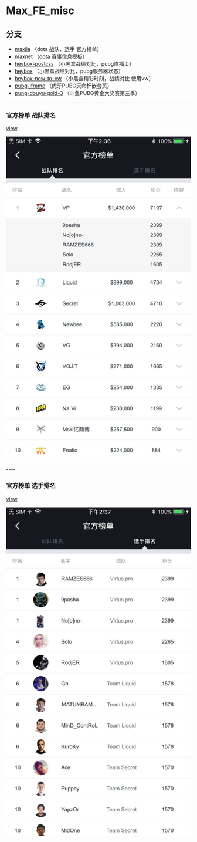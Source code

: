 # Max_FE_misc

## 分支

* [maxjia](https://github.com/HHHJiro/MAX_FE_misc/tree/maxjia) （dota 战队、选手 官方榜单）
* [maxnet](https://github.com/HHHJiro/MAX_FE_misc/tree/maxnet) （dota 赛事信息模板）
* [heybox-postcss](https://github.com/HHHJiro/MAX_FE_misc/tree/heybox-postcss) （小黑盒战绩对比，pubg直播页）
* [heybox](https://github.com/HHHJiro/MAX_FE_misc/tree/heybox) （小黑盒战绩对比，pubg服务器状态）
* [heybox-now-to-vw](https://github.com/HHHJiro/MAX_FE_misc/tree/heybox-now-to-vw) （小黑盒精彩时刻，战绩对比 使用vw）
* [pubg-iframe](https://github.com/HHHJiro/MAX_FE_misc/tree/pung-iframe) （虎牙PUBG天命杯嵌套页）
* [pung-douyu-gold-3](https://github.com/HHHJiro/MAX_FE_misc/tree/pung-douyu-gold-3) （斗鱼PUBG黄金大奖赛第三季）
----

### 官方榜单 战队排名
[view](https://api.maxjia.com/api/league/circuit/team/?lang=zh-cn&os_type=iOS&os_version=11.2.6&_time=1522207791&version=4.2.1&device_id=E8F027E0-41A4-4FC1-850E-60800609366A&game_type=dota2&max__id=8211098)
<div align=center>
  <img width="750" src="https://github.com/HHHJiro/MAX_FE_misc/blob/maxjia/src/asstes/preview/rank_team.jpeg?raw=true"/>
</div>
----

### 官方榜单 选手排名
[view](https://api.maxjia.com/api/league/circuit/player/?lang=zh-cn&os_type=iOS&os_version=11.2.6&_time=1522207844&version=4.2.1&device_id=E8F027E0-41A4-4FC1-850E-60800609366A&game_type=dota2&max__id=8211098)

<div align=center>
  <img width="750" src="https://github.com/HHHJiro/MAX_FE_misc/raw/maxjia/src/asstes/preview/rank_player.jpeg"/>
</div>